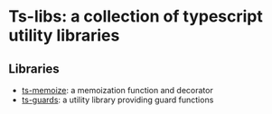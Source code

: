 # Ts-libs: a collection of typescript utility libraries

## Libraries
* [ts-memoize](./packages/ts-memoize/README.md): a memoization function and decorator
* [ts-guards](./packages/ts-guards/README.md): a utility library providing guard functions 
